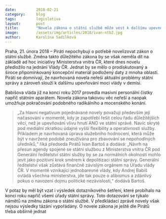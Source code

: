 ```yaml
---
date:         2018-02-21
category:     blog
tags:         legislativa
layout:       post
title:        "Novela zákona o státní službě může vést k dalšímu upevnění moci vlády v demisi"
image:        /assets/img/articles/2018/ivan-ntb2.jpg
author:       Karolína Sadílková
---
```


Praha, 21. února 2018 – Piráti nepochybují o potřebě novelizovat zákon o státní službě. Změna takto důležitého zákona by se však neměla dít na základě ad hoc iniciativy Ministerstva vnitra ČR, které dnes novelu předložilo na jednání Vlády ČR. Jednat by se mělo o prodiskutovaný a široce připomínkovaný koncepční materiál podložený daty z mnoha oblastí. Piráti se domnívají, že navrhovaná novela neřeší aktuální problémy státní správy a zároveň slouží k dalšímu upevňování moci vlády v demisi.

Babišova vláda již na konci roku 2017 provedla masivní personální čistky napříč státním aparátem. Novela zákona takovou věc neřeší a naopak umožňuje pokračování podobného radikálního a mocenského konání. 

> „Za hlavní negativum pojednávané novely považuji především její načasování v momentě, kdy je zapotřebí řešit celou řadu důležitějších věcí, než je upevňování vlivu hnutí ANO ve státní správě. Navíc skryté pod mediální zkratkou údajné vyšší flexibility a operativnosti služby. Příkladem je navrhovaná úprava služebního hodnocení, která může být v navržené podobě zneužívána pro zbavování se nepohodlných úředníků,“ říká předseda Pirátů Ivan Bartoš a dodává: „Návrh na přesun agendy spojené se státní službou z Ministerstva vnitra ČR pod Generální ředitelství státní služby by se za normálních okolností mohlo jevit jako pozitivní krok směrem k depolitizaci státní správy. Generální ředitelství však zůstává finančně závislým orgánem na Úřadu vlády ČR. V momentě vznikající jednobarevné vlády, kdy Andrej Babiš ovládá všechna ministerstva, jde tak pouze o alibismus a zdánlivý pokus o navození dojmu politické nezávislosti,“ dodává Bartoš. 

V potaz by měl být vzat i výsledek dotazníkového šetření, které probíhalo na konci roku napříč všemi úřady státní správy. Toto dotazování se týkalo námětů na změnu zákona o státní službě. V předkládací zprávě novely však nejsou výsledky tázání vypořádány. O novele zákona je ještě dle Pirátů třeba obšírně jednat
